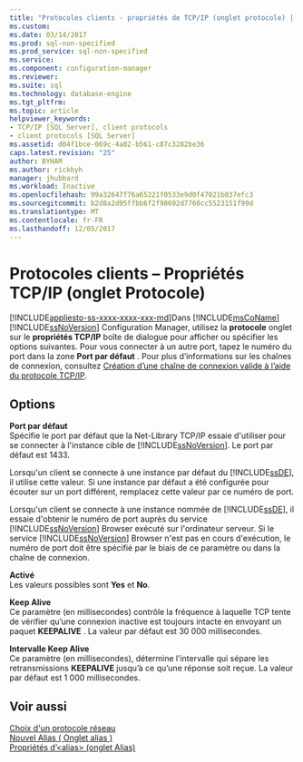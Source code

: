 ```yaml
---
title: "Protocoles clients - propriétés de TCP/IP (onglet protocole) | Documents Microsoft"
ms.custom: 
ms.date: 03/14/2017
ms.prod: sql-non-specified
ms.prod_service: sql-non-specified
ms.service: 
ms.component: configuration-manager
ms.reviewer: 
ms.suite: sql
ms.technology: database-engine
ms.tgt_pltfrm: 
ms.topic: article
helpviewer_keywords:
- TCP/IP [SQL Server], client protocols
- client protocols [SQL Server]
ms.assetid: d04f1bce-069c-4a02-b561-c87c3282be36
caps.latest.revision: "25"
author: BYHAM
ms.author: rickbyh
manager: jhubbard
ms.workload: Inactive
ms.openlocfilehash: 99a32647f76a65221f0533e9d0f47021b037efc3
ms.sourcegitcommit: b2d8a2d95ffbb6f2f98692d7760cc5523151f99d
ms.translationtype: MT
ms.contentlocale: fr-FR
ms.lasthandoff: 12/05/2017
---
```

# <a name="client-protocols---tcp-ip-properties-protocol-tab"></a>Protocoles clients – Propriétés TCP/IP (onglet Protocole)
[!INCLUDE[appliesto-ss-xxxx-xxxx-xxx-md](../../includes/appliesto-ss-xxxx-xxxx-xxx-md.md)]Dans [!INCLUDE[msCoName](../../includes/msconame-md.md)] [!INCLUDE[ssNoVersion](../../includes/ssnoversion-md.md)] Configuration Manager, utilisez la **protocole** onglet sur le **propriétés TCP/IP** boîte de dialogue pour afficher ou spécifier les options suivantes. Pour vous connecter à un autre port, tapez le numéro du port dans la zone **Port par défaut** . Pour plus d’informations sur les chaînes de connexion, consultez [Création d’une chaîne de connexion valide à l’aide du protocole TCP/IP](../../tools/configuration-manager/creating-a-valid-connection-string-using-tcp-ip.md).  
  
## <a name="options"></a>Options  
 **Port par défaut**  
 Spécifie le port par défaut que la Net-Library TCP/IP essaie d'utiliser pour se connecter à l'instance cible de [!INCLUDE[ssNoVersion](../../includes/ssnoversion-md.md)]. Le port par défaut est 1433.  
  
 Lorsqu'un client se connecte à une instance par défaut du [!INCLUDE[ssDE](../../includes/ssde-md.md)], il utilise cette valeur. Si une instance par défaut a été configurée pour écouter sur un port différent, remplacez cette valeur par ce numéro de port.  
  
 Lorsqu'un client se connecte à une instance nommée de [!INCLUDE[ssDE](../../includes/ssde-md.md)], il essaie d'obtenir le numéro de port auprès du service [!INCLUDE[ssNoVersion](../../includes/ssnoversion-md.md)] Browser exécuté sur l'ordinateur serveur. Si le service [!INCLUDE[ssNoVersion](../../includes/ssnoversion-md.md)] Browser n'est pas en cours d'exécution, le numéro de port doit être spécifié par le biais de ce paramètre ou dans la chaîne de connexion.  
  
 **Activé**  
 Les valeurs possibles sont **Yes** et **No**.  
  
 **Keep Alive**  
 Ce paramètre (en millisecondes) contrôle la fréquence à laquelle TCP tente de vérifier qu’une connexion inactive est toujours intacte en envoyant un paquet **KEEPALIVE** . La valeur par défaut est 30  000 millisecondes.  
  
 **Intervalle Keep Alive**  
 Ce paramètre (en millisecondes), détermine l’intervalle qui sépare les retransmissions **KEEPALIVE** jusqu’à ce qu’une réponse soit reçue. La valeur par défaut est 1 000 millisecondes.  
  
## <a name="see-also"></a>Voir aussi  
 [Choix d'un protocole réseau](http://msdn.microsoft.com/library/6565fb7d-b076-4447-be90-e10d0dec359a)   
 [Nouvel Alias &#40; Onglet alias &#41;](../../tools/configuration-manager/new-alias-alias-tab.md)   
 [Propriétés d’&#60;alias&#62; &#40;onglet Alias&#41;](../../tools/configuration-manager/alias-properties-alias-tab.md)  
  
  
